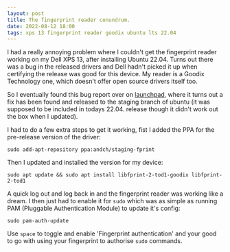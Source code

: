 ```yaml
---
layout: post
title: The fingerprint reader conundrum.
date: 2022-08-12 18:00
tags: xps 13 fingerprint reader goodix ubuntu lts 22.04
---
```


I had a really annoying problem where I couldn't get the fingerprint reader working on my Dell XPS 13, after installing Ubuntu 22.04. Turns out there was a bug in the released drivers and Dell hadn't picked it up when certifying the release was good for this device. My reader is a Goodix Technology one, which doesn't offer open source drivers itself too.  
  
So I eventually found this bug report over on [launchpad][bugthread], where it turns out a fix has been found and released to the staging branch of ubuntu (it was supposed to be included in todays 22.04. release though it didn't work out the box when I updated).  
  
I had to do a few extra steps to get it working, fist I added the PPA for the pre-release version of the driver:  
  
`sudo add-apt-repository ppa:andch/staging-fprint`  
  
Then I updated and installed the version for my device:  
  
`sudo apt update && sudo apt install libfprint-2-tod1-goodix libfprint-2-tod1`  
  
A quick log out and log back in and the fingerprint reader was working like a dream. I then just had to enable it for `sudo` which was as simple as running PAM (Pluggable Authentication Module) to update it's config:  
  
`sudo pam-auth-update`  
  
Use `space` to toggle and enable 'Fingerprint authentication' and your good to go with using your fingerprint to authorise `sudo` commands.  


[bugthread]: https://bugs.launchpad.net/ubuntu/+source/libfprint/+bug/1966911
